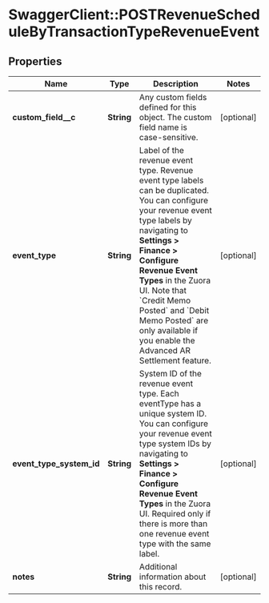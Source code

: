 # SwaggerClient::POSTRevenueScheduleByTransactionTypeRevenueEvent

## Properties
Name | Type | Description | Notes
------------ | ------------- | ------------- | -------------
**custom_field__c** | **String** | Any custom fields defined for this object. The custom field name is case-sensitive.  | [optional] 
**event_type** | **String** | Label of the revenue event type. Revenue event type labels can be duplicated. You can configure your revenue event type labels by navigating to **Settings &gt; Finance &gt; Configure Revenue Event Types** in the Zuora UI.  Note that &#x60;Credit Memo Posted&#x60; and &#x60;Debit Memo Posted&#x60; are only available if you enable the Advanced AR Settlement feature.  | [optional] 
**event_type_system_id** | **String** | System ID of the revenue event type. Each eventType has a unique system ID. You can configure your revenue event type system IDs by navigating to **Settings &gt; Finance &gt; Configure Revenue Event Types** in the Zuora UI.  Required only if there is more than one revenue event type with the same label.  | [optional] 
**notes** | **String** | Additional information about this record.  | [optional] 


